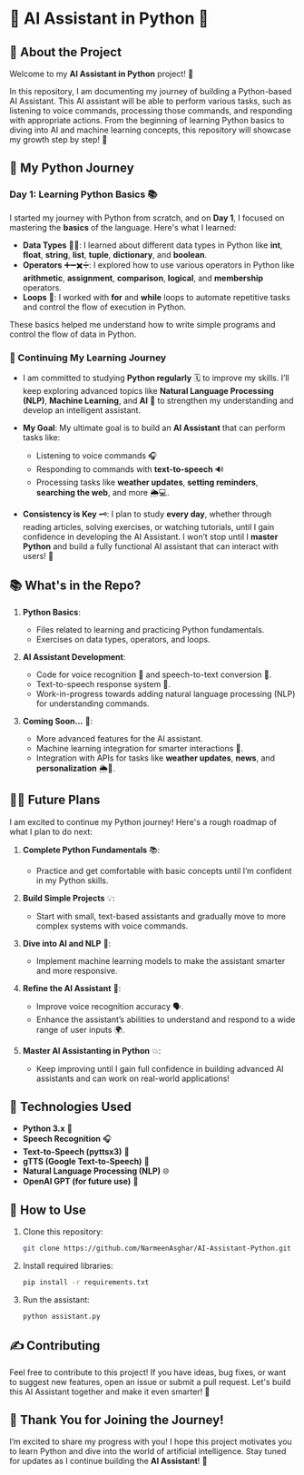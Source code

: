 

# 🤖 AI Assistant in Python 🤖

## 📖 About the Project

Welcome to my **AI Assistant in Python** project! 🚀

In this repository, I am documenting my journey of building a Python-based AI Assistant. This AI assistant will be able to perform various tasks, such as listening to voice commands, processing those commands, and responding with appropriate actions. From the beginning of learning Python basics to diving into AI and machine learning concepts, this repository will showcase my growth step by step! 🌱


## 🏁 My Python Journey

### Day 1: Learning Python Basics 📚

I started my journey with Python from scratch, and on **Day 1**, I focused on mastering the **basics** of the language. Here's what I learned:

- **Data Types** 🧑‍💻: I learned about different data types in Python like **int**, **float**, **string**, **list**, **tuple**, **dictionary**, and **boolean**.
- **Operators** ➕➖✖️➗: I explored how to use various operators in Python like **arithmetic**, **assignment**, **comparison**, **logical**, and **membership** operators.
- **Loops** 🔁: I worked with **for** and **while** loops to automate repetitive tasks and control the flow of execution in Python.
  
These basics helped me understand how to write simple programs and control the flow of data in Python.


### 🚀 Continuing My Learning Journey

- I am committed to studying **Python regularly** 🗓️ to improve my skills. I’ll keep exploring advanced topics like **Natural Language Processing (NLP)**, **Machine Learning**, and **AI** 🤖 to strengthen my understanding and develop an intelligent assistant.
  
- **My Goal**: My ultimate goal is to build an **AI Assistant** that can perform tasks like:
  - Listening to voice commands 🎧
  - Responding to commands with **text-to-speech** 🔊
  - Processing tasks like **weather updates**, **setting reminders**, **searching the web**, and more 🌦️💻.
  
- **Consistency is Key** 🗝️: I plan to study **every day**, whether through reading articles, solving exercises, or watching tutorials, until I gain confidence in developing the AI Assistant. I won’t stop until I **master Python** and build a fully functional AI assistant that can interact with users! 💪


## 📚 What's in the Repo?

1. **Python Basics**:
   - Files related to learning and practicing Python fundamentals.
   - Exercises on data types, operators, and loops.

2. **AI Assistant Development**:
   - Code for voice recognition 🎤 and speech-to-text conversion 📝.
   - Text-to-speech response system 📢.
   - Work-in-progress towards adding natural language processing (NLP) for understanding commands.

3. **Coming Soon...** 🚀:
   - More advanced features for the AI assistant.
   - Machine learning integration for smarter interactions 🤖.
   - Integration with APIs for tasks like **weather updates**, **news**, and **personalization** 🌦️📰.
     

## 🧑‍💻 Future Plans

I am excited to continue my Python journey! Here's a rough roadmap of what I plan to do next:

1. **Complete Python Fundamentals** 📚:
   - Practice and get comfortable with basic concepts until I’m confident in my Python skills.
   
2. **Build Simple Projects** 💡:
   - Start with small, text-based assistants and gradually move to more complex systems with voice commands.
   
3. **Dive into AI and NLP** 🤖:
   - Implement machine learning models to make the assistant smarter and more responsive.
   
4. **Refine the AI Assistant** 🧠:
   - Improve voice recognition accuracy 🗣️.
   - Enhance the assistant’s abilities to understand and respond to a wide range of user inputs 🌍.
   
5. **Master AI Assistanting in Python** 💥:
   - Keep improving until I gain full confidence in building advanced AI assistants and can work on real-world applications!



## 🔧 Technologies Used

- **Python 3.x** 🐍
- **Speech Recognition** 🎧
- **Text-to-Speech (pyttsx3)** 📢
- **gTTS (Google Text-to-Speech)** 🎤
- **Natural Language Processing (NLP)** 🌐
- **OpenAI GPT (for future use)** 🧠


## 📢 How to Use

1. Clone this repository:
    ```bash
    git clone https://github.com/NarmeenAsghar/AI-Assistant-Python.git
    ```

2. Install required libraries:
    ```bash
    pip install -r requirements.txt
    ```

3. Run the assistant:
    ```bash
    python assistant.py
    ```


## ✍️ Contributing

Feel free to contribute to this project! If you have ideas, bug fixes, or want to suggest new features, open an issue or submit a pull request. Let's build this AI Assistant together and make it even smarter! 🤝


## 🚀 Thank You for Joining the Journey!

I’m excited to share my progress with you! I hope this project motivates you to learn Python and dive into the world of artificial intelligence. Stay tuned for updates as I continue building the **AI Assistant**! 🚀

